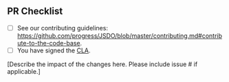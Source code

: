 <!-- PULL REQUEST TEMPLATE -->
<!-- (Update "[ ]" to "[x]" to check a box) -->

## PR Checklist

- [ ] See our contributing guidelines: https://github.com/progress/JSDO/blob/master/contributing.md#contribute-to-the-code-base.
- [ ] You have signed the [CLA](https://www.progress.com/jsdo/cla).

[Describe the impact of the changes here. Please include issue # if applicable.]


<!--
Thank you for your contribution!
-->

